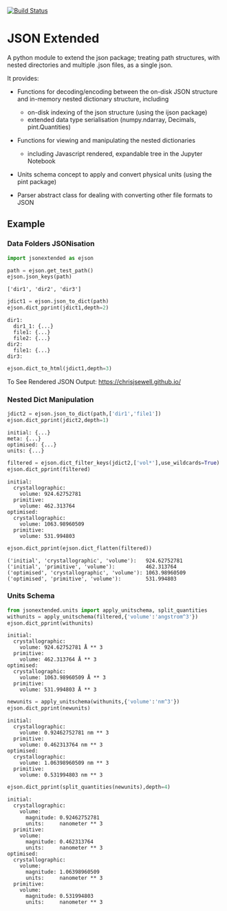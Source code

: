
[![Build Status](https://travis-ci.org/chrisjsewell/jsonextended.svg?branch=master)](https://travis-ci.org/chrisjsewell/jsonextended)


# JSON Extended

A python module to extend the json package; treating path structures, with nested directories and multiple .json files, as a single json.

It provides:

- Functions for decoding/encoding between the on-disk JSON structure and in-memory nested dictionary structure, including

    - on-disk indexing of the json structure (using the ijson package)
    - extended data type serialisation (numpy.ndarray, Decimals, pint.Quantities) 

- Functions for viewing and manipulating the nested dictionaries

    - including Javascript rendered, expandable tree in the Jupyter Notebook

- Units schema concept to apply and convert physical units (using the pint package)

- Parser abstract class for dealing with converting other file formats to JSON


## Example

### Data Folders JSONisation


```python
import jsonextended as ejson

path = ejson.get_test_path()
ejson.json_keys(path)
```




    ['dir1', 'dir2', 'dir3']




```python
jdict1 = ejson.json_to_dict(path)
ejson.dict_pprint(jdict1,depth=2)
```

    dir1: 
      dir1_1: {...}
      file1: {...}
      file2: {...}
    dir2: 
      file1: {...}
    dir3: 



```python
ejson.dict_to_html(jdict1,depth=3)
```

To See Rendered JSON Output: https://chrisjsewell.github.io/

### Nested Dict Manipulation


```python
jdict2 = ejson.json_to_dict(path,['dir1','file1'])
ejson.dict_pprint(jdict2,depth=1)
```

    initial: {...}
    meta: {...}
    optimised: {...}
    units: {...}



```python
filtered = ejson.dict_filter_keys(jdict2,['vol*'],use_wildcards=True)
ejson.dict_pprint(filtered)
```

    initial: 
      crystallographic: 
        volume: 924.62752781
      primitive: 
        volume: 462.313764
    optimised: 
      crystallographic: 
        volume: 1063.98960509
      primitive: 
        volume: 531.994803



```python
ejson.dict_pprint(ejson.dict_flatten(filtered))
```

    ('initial', 'crystallographic', 'volume'):   924.62752781
    ('initial', 'primitive', 'volume'):          462.313764
    ('optimised', 'crystallographic', 'volume'): 1063.98960509
    ('optimised', 'primitive', 'volume'):        531.994803


### Units Schema


```python
from jsonextended.units import apply_unitschema, split_quantities
withunits = apply_unitschema(filtered,{'volume':'angstrom^3'})
ejson.dict_pprint(withunits)
```

    initial: 
      crystallographic: 
        volume: 924.62752781 Å ** 3
      primitive: 
        volume: 462.313764 Å ** 3
    optimised: 
      crystallographic: 
        volume: 1063.98960509 Å ** 3
      primitive: 
        volume: 531.994803 Å ** 3



```python
newunits = apply_unitschema(withunits,{'volume':'nm^3'})
ejson.dict_pprint(newunits)
```

    initial: 
      crystallographic: 
        volume: 0.92462752781 nm ** 3
      primitive: 
        volume: 0.462313764 nm ** 3
    optimised: 
      crystallographic: 
        volume: 1.06398960509 nm ** 3
      primitive: 
        volume: 0.531994803 nm ** 3



```python
ejson.dict_pprint(split_quantities(newunits),depth=4)
```

    initial: 
      crystallographic: 
        volume: 
          magnitude: 0.92462752781
          units:     nanometer ** 3
      primitive: 
        volume: 
          magnitude: 0.462313764
          units:     nanometer ** 3
    optimised: 
      crystallographic: 
        volume: 
          magnitude: 1.06398960509
          units:     nanometer ** 3
      primitive: 
        volume: 
          magnitude: 0.531994803
          units:     nanometer ** 3

